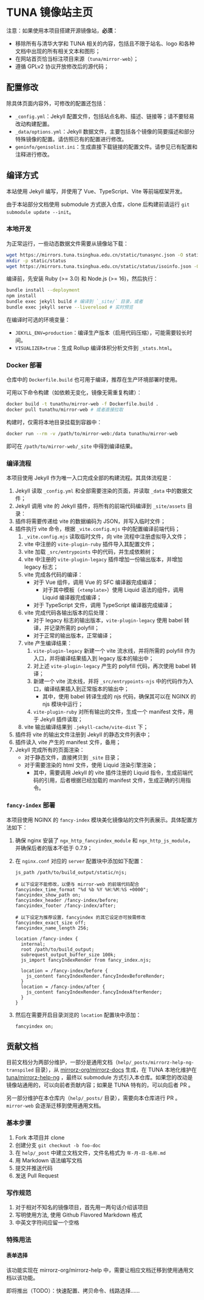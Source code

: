 # TUNA 镜像站主页

注意：如果使用本项目搭建开源镜像站，**必须**：

* 移除所有与清华大学和 TUNA 相关的内容，包括且不限于站名、logo 和各种文档中出现的所有相关文本和图形；
* 在网站首页恰当标注项目来源（`tuna/mirror-web`）；
* 遵循 GPLv2 协议开放修改后的源代码；

## 配置修改

除具体页面内容外，可修改的配置还包括：

* `_config.yml`：Jekyll 配置文件，包括站点名称、描述、链接等；请不要轻易改动构建配置。
* `_data/options.yml`：Jekyll 数据文件，主要包括各个镜像的简要描述和部分特殊镜像的配置。请仿照已有的配置进行修改。
* `geninfo/genisolist.ini`：生成直接下载链接的配置文件。请参见已有配置和注释进行修改。

## 编译方式

本站使用 Jekyll 编写，并使用了 Vue、TypeScript、Vite 等前端框架开发。

由于本站部分文档使用 submodule 方式嵌入仓库，clone 后构建前请运行 `git submodule update --init`。

### 本地开发

为正常运行，一些动态数据文件需要从镜像站下载：

```bash
wget https://mirrors.tuna.tsinghua.edu.cn/static/tunasync.json -O static/tunasync.json
mkdir -p static/status
wget https://mirrors.tuna.tsinghua.edu.cn/static/status/isoinfo.json -O static/status/isoinfo.json
```

编译前，先安装 Ruby (>= 3.0) 和 Node.js (>= 16)，然后执行：

```bash
bundle install --deployment
npm install
bundle exec jekyll build # 编译到 `_site/` 目录，或者
bundle exec jekyll serve --livereload # 实时预览
```

在编译时可选的环境变量：

* `JEKYLL_ENV=production`：编译生产版本（启用代码压缩），可能需要较长时间。
* `VISUALIZER=true`：生成 Rollup 编译体积分析文件到 `_stats.html`。

### Docker 部署

仓库中的 `Dockerfile.build` 也可用于编译，推荐在生产环境部署时使用。

可用以下命令构建（如依赖无变化，镜像无需重复构建）：

```bash
docker build -t tunathu/mirror-web -f Dockerfile.build .
docker pull tunathu/mirror-web # 或者直接拉取
```

构建时，仅需将本地目录挂载到容器中：

```bash
docker run --rm -v /path/to/mirror-web:/data tunathu/mirror-web
```

即可在 `/path/to/mirror-web/_site` 中得到编译结果。

### 编译流程

本项目使用 Jekyll 作为唯一入口完成全部的构建流程。其具体流程是：

1. Jekyll 读取 `_config.yml` 和全部需要渲染的页面，并读取 `_data` 中的数据文件；
2. Jekyll 调用 vite 的 Jekyll 插件，将所有的前端代码编译到 `_site/assets` 目录：
  1. 插件将需要传递给 vite 的数据编码为 JSON，并写入临时文件；
  2. 插件执行 vite 命令，根据 `_vite.config.mjs` 中的配置编译前端代码；
     1. `_vite.config.mjs` 读取临时文件，向 vite 流程中注册虚拟导入文件；
     2. vite 中注册的 `vite-plugin-ruby` 插件导入其配置文件；
     3. vite 加载 `_src/entrypoints` 中的代码，并生成依赖树；
     4. vite 中注册的 `vite-plugin-legacy` 插件增加一份输出版本，并增加 legacy 标志；
     5. vite 完成各代码的编译：
        - 对于 Vue 组件，调用 Vue 的 SFC 编译器完成编译；
          - 对于其中模板（`<template>`）使用 Liquid 语法的组件，调用 Liquid 编译器完成编译；
        - 对于 TypeScript 文件，调用 TypeScript 编译器完成编译；
     6. vite 完成代码各输出版本的后处理：
        - 对于 legacy 标志的输出版本，`vite-plugin-legacy` 使用 babel 转译，并记录所需的 polyfill；
        - 对于正常的输出版本，正常编译；
     7. vite 产生编译结果：
        1. `vite-plugin-legacy` 新建一个 vite 流水线，并将所需的 polyfill 作为入口，并将编译结果插入到 legacy 版本的输出中；
        2. 对上述 `vite-plugin-legacy` 产生的 polyfill 代码，再次使用 babel 转译；
        3. 新建一个 vite 流水线，并将 `_src/entrypoints-njs` 中的代码作为入口，编译结果插入到正常版本的输出中；
           - 其中，使用 babel 转译生成的 njs 代码，确保其可以在 NGINX 的 njs 模块中运行；
        4. `vite-plugin-ruby` 对所有输出的文件，生成一个 manifest 文件，用于 Jekyll 插件读取；
     8. vite 输出编译结果到 `.jekyll-cache/vite-dist` 下；
  3. 插件将 vite 的输出文件注册到 Jekyll 的静态文件列表中；
  4. 插件读入 vite 产生的 manifest 文件，备用；
3. Jekyll 完成所有的页面渲染：
   - 对于静态文件，直接拷贝到 `_site` 目录；
   - 对于需要渲染的 html 文件，使用 Liquid 渲染引擎渲染；
     - 其中，需要调用 Jekyll 的 vite 插件注册的 Liquid 指令，生成前端代码的引用，后者根据已经加载的 manifest 文件，生成正确的引用指令。

### `fancy-index` 部署

本项目使用 NGINX 的 `fancy-index` 模块美化镜像站的文件列表展示。具体配置方法如下：

1. 确保 nginx 安装了 `ngx_http_fancyindex_module` 和 `ngx_http_js_module`，并确保后者的版本不低于 0.7.9；
2. 在 `nginx.conf` 对应的 `server` 配置块中添加如下配置：

   ```nginx
   js_path /path/to/build_output/static/njs;

   # 以下设定不能修改，以便与 mirror-web 的前端代码配合
   fancyindex_time_format "%d %b %Y %H:%M:%S +0000";
   fancyindex_show_path on;
   fancyindex_header /fancy-index/before;
   fancyindex_footer /fancy-index/after;

   # 以下设定为推荐设置，fancyindex 的其它设定亦可按需修改
   fancyindex_exact_size off;
   fancyindex_name_length 256;

   location /fancy-index {
     internal;
     root /path/to/build_output;
     subrequest_output_buffer_size 100k;
     js_import fancyIndexRender from fancy_index.njs;

     location = /fancy-index/before {
       js_content fancyIndexRender.fancyIndexBeforeRender;
     }
     location = /fancy-index/after {
       js_content fancyIndexRender.fancyIndexAfterRender;
     }
   }
   ```
3. 然后在需要开启目录浏览的 `location` 配置块中添加：

   ```nginx
   fancyindex on;
   ```


## 贡献文档

目前文档分为两部分维护，一部分是通用文档（`help/_posts/mirrorz-help-ng-transpiled` 目录），从 [mirrorz-org/mirrorz-docs](https://github.com/mirrorz-org/mirrorz-docs) 生成，在 TUNA 本地化维护在 [tuna/mirrorz-help-ng](https://github.com/tuna/mirrorz-help-ng) ，最终以 submodule 方式引入本仓库。如果您的改动是镜像站通用的，可以向前者贡献内容；如果是 TUNA 特有的，可以向后者 PR 。

另一部分维护在本仓库内（`help/_posts/` 目录），需要向本仓库进行 PR 。`mirror-web` 会逐渐迁移到使用通用文档。

### 基本步骤

1. Fork 本项目并 clone
2. 创建分支 `git checkout -b foo-doc`
3. 在 `help/_post` 中建立文档文件，文件名格式为 `年-月-日-名称.md`
4. 用 Markdown 语法编写文档
5. 提交并推送代码
6. 发送 Pull Request

### 写作规范

1. 对于相对不知名的镜像项目，首先用一两句话介绍该项目
2. 写明使用方法, 使用 Github Flavored Markdown 格式
3. 中英文字符间应留一个空格

### 特殊用法

#### 表单选择

该功能实现在 mirrorz-org/mirrorz-help 中，需要让相应文档迁移到使用通用文档以该功能。

即将推出（TODO）：快速配置、拷贝命令、线路选择……
